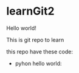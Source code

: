# learnGit2

Hello world! 

This is git repo to learn

this repo have these code:
- pyhon hello world:


